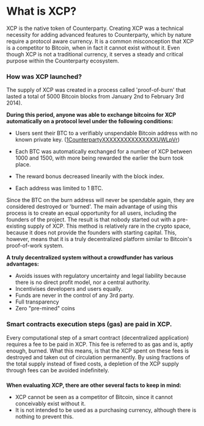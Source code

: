 What is XCP?
=====================

XCP is the native token of Counterparty. Creating XCP was a technical necessity for adding advanced features to Counterparty, which by nature require a protocol aware currency. It is a common misconception that XCP is a competitor to Bitcoin, when in fact it cannot exist without it. Even though XCP is not a traditional currency, it serves a steady and critical purpose within the Counterparty ecosystem.

### How was XCP launched?

The supply of XCP was created in a process called 'proof-of-burn' that lasted a total of 5000 Bitcoin blocks from January 2nd to February 3rd 2014). 

**During this period, anyone was able to exchange bitcoins for XCP automatically on a protocol level under the following conditions:**

* Users sent their BTC to a verifiably unspendable Bitcoin address with no known private key. ([1CounterpartyXXXXXXXXXXXXXXXUWLpVr](http://blockscan.com/burn))

* Each BTC was automatically exchanged for a number of XCP between 1000 and 1500, with more being rewarded the earlier the burn took place.

* The reward bonus decreased linearily with the block index.

* Each address was limited to 1 BTC.

Since the BTC on the burn address will never be spendable again, they are considered destroyed or 'burned'. The main advantage of using this process is to create an equal opportunity for all users, including the founders of the project. The result is that nobody started out with a pre-existing supply of XCP. This method is relatively rare in the crypto space, because it does not provide the founders with starting capital. This, however, means that it is a truly decentralized platform similar to Bitcoin's proof-of-work system.

**A truly decentralized system without a crowdfunder has various advantages:**

* Avoids issues with regulatory uncertainty and legal liability because there is no direct profit model, nor a central authority.
* Incentivises developers and users equally.
* Funds are never in the control of any 3rd party.
* Full transparency
* Zero "pre-mined" coins
 
### Smart contracts execution steps (gas) are paid in XCP.

Every computational step of a smart contract (decentralized application) requires a fee to be paid in XCP. This fee is referred to as gas and is, aptly enough, burned. What this means, is that the XCP spent on these fees is destroyed and taken out of circulation permanently. By using fractions of the total supply instead of fixed costs, a depletion of the XCP supply through fees can be avoided indefinitely.

###

**When evaluating XCP, there are other several facts to keep in mind:**

* XCP cannot be seen as a competitor of Bitcoin, since it cannot conceivably exist without it.
* It is not intended to be used as a purchasing currency, although there is nothing to prevent this.


